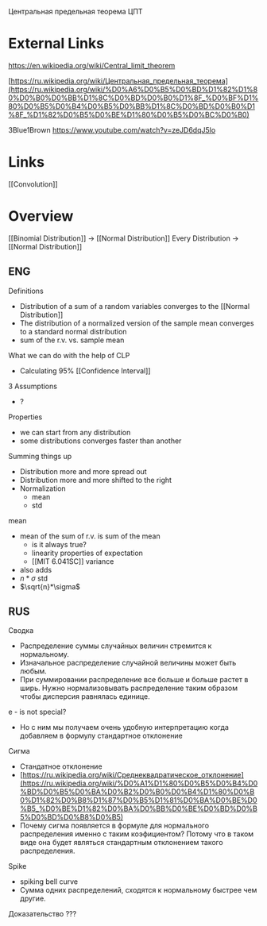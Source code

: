 
Центральная предельная теорема
ЦПТ


# External Links

https://en.wikipedia.org/wiki/Central_limit_theorem

[https://ru.wikipedia.org/wiki/Центральная_предельная_теорема](https://ru.wikipedia.org/wiki/%D0%A6%D0%B5%D0%BD%D1%82%D1%80%D0%B0%D0%BB%D1%8C%D0%BD%D0%B0%D1%8F_%D0%BF%D1%80%D0%B5%D0%B4%D0%B5%D0%BB%D1%8C%D0%BD%D0%B0%D1%8F_%D1%82%D0%B5%D0%BE%D1%80%D0%B5%D0%BC%D0%B0)

3Blue1Brown
https://www.youtube.com/watch?v=zeJD6dqJ5lo

# Links

[[Convolution]]

# Overview

[[Binomial Distribution]] -> [[Normal Distribution]]
Every Distribution -> [[Normal Distribution]]



## ENG

Definitions
- Distribution of a sum of a random variables converges to the [[Normal Distribution]]
- The distribution of a normalized version of the sample mean converges to a standard normal distribution
- sum of the r.v. vs. sample mean

What we can do with the help of CLP
- Calculating 95% [[Confidence Interval]]


3 Assumptions
- ?

Properties
- we can start from any distribution
- some distributions converges faster than another

Summing things up
- Distribution more and more spread out
- Distribution more and more shifted to the right
- Normalization
	- mean
	- std

mean
- mean of the sum of r.v. is sum of the mean
	- is it always true?
	- linearity properties of expectation
	- [[MIT 6.041SC]]
variance
- also adds
- $n* \sigma$
std
- $\sqrt{n}*\sigma$

## RUS

Сводка
- Распределение суммы случайных величин стремится к нормальному.
- Изначальное распределение случайной величины может быть любым.
- При суммировании распределение все больше и больше растет в ширь. Нужно нормализовывать распределение таким образом чтобы дисперсия равнялась единице.

e - is not special?
- Но с ним мы получаем очень удобную интерпретацию когда добавляем в формулу стандартное отклонение

Сигма
- Стандатное отклонение
- [https://ru.wikipedia.org/wiki/Среднеквадратическое_отклонение](https://ru.wikipedia.org/wiki/%D0%A1%D1%80%D0%B5%D0%B4%D0%BD%D0%B5%D0%BA%D0%B2%D0%B0%D0%B4%D1%80%D0%B0%D1%82%D0%B8%D1%87%D0%B5%D1%81%D0%BA%D0%BE%D0%B5_%D0%BE%D1%82%D0%BA%D0%BB%D0%BE%D0%BD%D0%B5%D0%BD%D0%B8%D0%B5)
- Почему сигма появляется в формуле для нормального распределения именно с таким коэфициентом? Потому что в таком виде она будет являться стандартным отклонением такого распределения.

Spike
- spiking bell curve
- Сумма одних распределений, сходятся к нормальному быстрее чем другие.

Доказательство
???